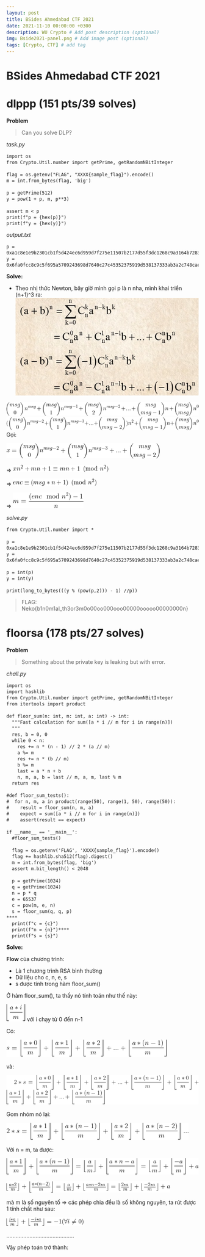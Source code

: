 ```yaml
---
layout: post
title: BSides Ahmedabad CTF 2021
date: 2021-11-10 00:00:00 +0300
description: WU Crypto # Add post description (optional)
img: Bside2021-panel.png # Add image post (optional)
tags: [Crypto, CTF] # add tag
---
```



# **BSides Ahmedabad CTF 2021**

# **dlppp** (151 pts/39 solves)

**Problem**

> Can you solve DLP?

*task.py*

```
import os
from Crypto.Util.number import getPrime, getRandomNBitInteger

flag = os.getenv("FLAG", "XXXX{sample_flag}").encode()
m = int.from_bytes(flag, 'big')

p = getPrime(512)
y = pow(1 + p, m, p**3)

assert m < p
print(f"p = {hex(p)}")
print(f"y = {hex(y)}")
```

*output.txt*

```
p = 0xa1c8e1e9b2301cb1f5d424ec6d959d7f275e11507b2177d55f3dc1268c9a3164b72832f362975023f09623814f80fe0ffad179d0e51c40b8a1f882d1f5f28e71
y = 0x6fa0fcc8c9c5f695a5709243698d7640c27c45352375919d538137333ab3a2c748cae5e7c1294d6ffc4007476f6fec6421c992f9fe1919b381306300caa2260953e48f2ec0de7b8c6417faa42001a748b1b367f5211095ddd6bf4e681f7e7ad787e0a7f562f6f0307d6a8d7e8d18cd59bd7572f0c4f430f0fd4fc61503b203f3bcd6dd0b0f84bbdbd42126d95b525fe77e4be62c6dbd083dbcaa284b20a9ea6faf9cbaf20dd88b0180417c9021fa1dcb52b2348c4376bd6b9b38a6c860086af
```

**Solve:**

- Theo nhị thức Newton, bây giờ mình gọi p là n nha, mình khai triển (n+1)^3 ra:
![image.png](/assets/img/Bside2021/Newton.png)

![image.png](/assets/img/Bside2021/1.png)
![image.png](/assets/img/Bside2021/2.png)
Gọi:

![image.png](/assets/img/Bside2021/3.png)

=>
![image.png](/assets/img/Bside2021/4.png)

=> 
![image.png](/assets/img/Bside2021/5.png)

=>
![image.png](/assets/img/Bside2021/6.png)


*solve.py*
```
from Crypto.Util.number import *

p = 0xa1c8e1e9b2301cb1f5d424ec6d959d7f275e11507b2177d55f3dc1268c9a3164b72832f362975023f09623814f80fe0ffad179d0e51c40b8a1f882d1f5f28e71
y = 0x6fa0fcc8c9c5f695a5709243698d7640c27c45352375919d538137333ab3a2c748cae5e7c1294d6ffc4007476f6fec6421c992f9fe1919b381306300caa2260953e48f2ec0de7b8c6417faa42001a748b1b367f5211095ddd6bf4e681f7e7ad787e0a7f562f6f0307d6a8d7e8d18cd59bd7572f0c4f430f0fd4fc61503b203f3bcd6dd0b0f84bbdbd42126d95b525fe77e4be62c6dbd083dbcaa284b20a9ea6faf9cbaf20dd88b0180417c9021fa1dcb52b2348c4376bd6b9b38a6c860086af

p = int(p)
y = int(y)

print(long_to_bytes(((y % (pow(p,2))) - 1) //p))
```

> FLAG: Neko{b1n0m1al_th3or3m0o00oo000ooo00000ooooo00000000n}

# **floorsa** (178 pts/27 solves)

**Problem**

> Something about the private key is leaking but with error.

*chall.py*

```
import os
import hashlib
from Crypto.Util.number import getPrime, getRandomNBitInteger
from itertools import product

def floor_sum(n: int, m: int, a: int) -> int:
  """Fast calculation for sum([a * i // m for i in range(n)])
  """
  res, b = 0, 0
  while 0 < n:
    res += n * (n - 1) // 2 * (a // m)
    a %= m
    res += n * (b // m)
    b %= m
    last = a * n + b
    n, m, a, b = last // m, a, m, last % m
  return res

#def floor_sum_tests():
#  for n, m, a in product(range(50), range(1, 50), range(50)):
#    result = floor_sum(n, m, a) 
#    expect = sum([a * i // m for i in range(n)])
#    assert(result == expect)

if __name__ == '__main__':
  #floor_sum_tests()

  flag = os.getenv('FLAG', 'XXXX{sample_flag}').encode()
  flag += hashlib.sha512(flag).digest()
  m = int.from_bytes(flag, 'big')
  assert m.bit_length() < 2048

  p = getPrime(1024)
  q = getPrime(1024)
  n = p * q
  e = 65537
  c = pow(m, e, n)
  s = floor_sum(q, q, p)
****
  print(f"c = {c}")
  print(f"n = {n}")****
  print(f"s = {s}")
```

**Solve:**

**Flow** của chương trình:
- Là 1 chương trình RSA bình thường
- Dữ liệu cho c, n, e, s
- s được tính trong hàm floor_sum()

Ở hàm floor_sum(), ta thấy nó tính toán như thế này:

![image.png](/assets/img/Bside2021/7.png) với i chạy từ 0 đến n-1

Có:

![image.png](/assets/img/Bside2021/8.png)

và:

![image.png](/assets/img/Bside2021/9.png)

Gom nhóm nó lại:

![image.png](/assets/img/Bside2021/10.png)

Với n = m, ta được:

![image.png](/assets/img/Bside2021/11.png)

![image.png](/assets/img/Bside2021/12.png)

mà m là số nguyên tố => các phép chia đều là số không nguyên, ta rút được 1 tính chất như sau:

![image.png](/assets/img/Bside2021/13.png)

............................................

Vậy phép toán trở thành:

